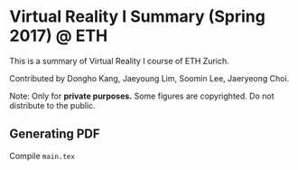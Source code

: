 # Virtual Reality I Summary (Spring 2017) @ ETH

This is a summary of Virtual Reality I course of ETH Zurich.

Contributed by Dongho Kang, Jaeyoung Lim, Soomin Lee, Jaeryeong Choi. 

Note: Only for **private purposes.** Some figures are copyrighted. Do not distribute to the public. 


## Generating PDF

Compile ```main.tex```
